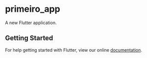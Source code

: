 # primeiro_app

A new Flutter application.

## Getting Started

For help getting started with Flutter, view our online
[documentation](https://flutter.io/).
